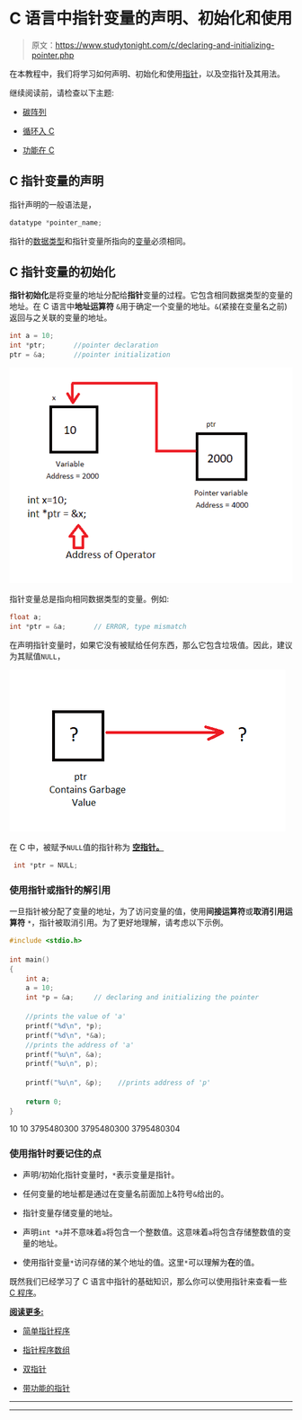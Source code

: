 # C 语言中指针变量的声明、初始化和使用

> 原文：<https://www.studytonight.com/c/declaring-and-initializing-pointer.php>

在本教程中，我们将学习如何声明、初始化和使用[指针](https://www.studytonight.com/c/pointers-in-c.php)，以及空指针及其用法。

继续阅读前，请检查以下主题:

*   [碳阵列](https://www.studytonight.com/c/arrays-in-c.php)

*   [循环入 C](https://www.studytonight.com/c/loops-in-c.php)

*   [功能在 C](https://www.studytonight.com/c/user-defined-functions-in-c.php)

## C 指针变量的声明

指针声明的一般语法是，

```cpp
datatype *pointer_name;
```

指针的[数据类型](https://www.studytonight.com/c/datatype-in-c.php)和指针变量所指向的[变量](https://www.studytonight.com/c/variables-in-c.php)必须相同。

## C 指针变量的初始化

**指针初始化**是将变量的地址分配给**指针**变量的过程。它包含相同数据类型的变量的地址。在 C 语言中**地址运算符** `&`用于确定一个变量的地址。`&`(紧接在变量名之前)返回与之关联的变量的地址。

```cpp
int a = 10;
int *ptr;       //pointer declaration
ptr = &a;       //pointer initialization 
```

![initialize pointer variable in C](img/5f0ce891cc89b52423df0ccc2fdd1607.png)

指针变量总是指向相同数据类型的变量。例如:

```cpp
float a;
int *ptr = &a;       // ERROR, type mismatch 
```

在声明指针变量时，如果它没有被赋给任何东西，那么它包含垃圾值。因此，建议为其赋值`NULL`，

![set pointer variable value](img/ebd60ff966dcb77f257a4ebe13221775.png)

在 C 中，被赋予`NULL`值的指针称为 [**空指针。**](https://www.studytonight.com/c/programs/pointer/null-pointer-program)

```cpp
 int *ptr = NULL;
```

### 使用指针或指针的解引用

一旦指针被分配了变量的地址，为了访问变量的值，使用**间接运算符**或**取消引用运算符** `*`，指针被取消引用。为了更好地理解，请考虑以下示例。

```cpp
#include <stdio.h>

int main()
{
    int a;  
    a = 10;
    int *p = &a;     // declaring and initializing the pointer

    //prints the value of 'a'
    printf("%d\n", *p);  
    printf("%d\n", *&a);  
    //prints the address of 'a'
    printf("%u\n", &a);    
    printf("%u\n", p);     

    printf("%u\n", &p);    //prints address of 'p'

    return 0;
}
```

10
10
3795480300
3795480300
3795480304

### 使用指针时要记住的点

*   声明/初始化指针变量时，`*`表示变量是指针。

*   任何变量的地址都是通过在变量名前面加上&符号`&`给出的。

*   指针变量存储变量的地址。

*   声明`int *a`并不意味着`a`将包含一个整数值。这意味着`a`将包含存储整数值的变量的地址。

*   使用指针变量`*`访问存储的某个地址的值。这里`*`可以理解为**在**的值。

既然我们已经学习了 C 语言中指针的基础知识，那么你可以使用指针来查看一些 [C 程序](https://www.studytonight.com/c/programs)。

<u>**阅读更多:**</u>

*   [简单指针程序](https://www.studytonight.com/c/programs/pointer/simple-pointer-program)

*   [指针程序数组](https://www.studytonight.com/c/programs/pointer/array-of-pointers)

*   [双指针](https://www.studytonight.com/c/pointer-to-pointer.php)

*   [带功能的指针](https://www.studytonight.com/c/pointer-with-function-in-c.php)

* * *

* * *
